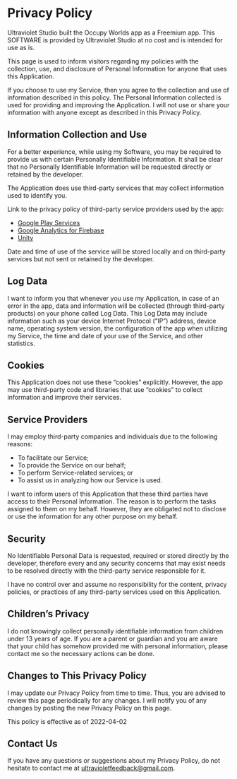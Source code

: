 # Privacy Policy

Ultraviolet Studio built the Occupy Worlds app as a Freemium app. This SOFTWARE is provided by Ultraviolet Studio at no cost and is intended for use as is.

This page is used to inform visitors regarding my policies with the collection, use, and disclosure of Personal Information for anyone that uses this Application.

If you choose to use my Service, then you agree to the collection and use of information described in this policy. The Personal Information collected is used for providing and improving the Application. I will not use or share your information with anyone except as described in this Privacy Policy.

## Information Collection and Use

For a better experience, while using my Software, you may be required to provide us with certain Personally Identifiable Information. It shall be clear that no Personally Identifiable Information will be requested directly or retained by the developer. 

The Application does use third-party services that may collect information used to identify you.

Link to the privacy policy of third-party service providers used by the app:

*   [Google Play Services](https://www.google.com/policies/privacy/)
*   [Google Analytics for Firebase](https://firebase.google.com/policies/analytics)
*   [Unity](https://unity3d.com/legal/privacy-policy)

Date and time of use of the service will be stored locally and on third-party services but not sent or retained by the developer.


## Log Data

I want to inform you that whenever you use my Application, in case of an error in the app, data and information will be collected (through third-party products) on your phone called Log Data. This Log Data may include information such as your device Internet Protocol (“IP”) address, device name, operating system version, the configuration of the app when utilizing my Service, the time and date of your use of the Service, and other statistics.

## Cookies

This Application does not use these “cookies” explicitly. However, the app may use third-party code and libraries that use “cookies” to collect information and improve their services. 

## Service Providers

I may employ third-party companies and individuals due to the following reasons:

*   To facilitate our Service;
*   To provide the Service on our behalf;
*   To perform Service-related services; or
*   To assist us in analyzing how our Service is used.

I want to inform users of this Application that these third parties have access to their Personal Information. The reason is to perform the tasks assigned to them on my behalf. However, they are obligated not to disclose or use the information for any other purpose on my behalf.

## Security

No Identifiable Personal Data is requested, required or stored directly by the developer, therefore every and any security concerns that may exist needs to be resolved directly with the third-party service responsible for it.

I have no control over and assume no responsibility for the content, privacy policies, or practices of any third-party services used on this Application.

## Children’s Privacy

I do not knowingly collect personally identifiable information from children under 13 years of age. If you are a parent or guardian and you are aware that your child has somehow provided me with personal information, please contact me so the necessary actions can be done.

## Changes to This Privacy Policy

I may update our Privacy Policy from time to time. Thus, you are advised to review this page periodically for any changes. I will notify you of any changes by posting the new Privacy Policy on this page.

This policy is effective as of 2022-04-02

## Contact Us

If you have any questions or suggestions about my Privacy Policy, do not hesitate to contact me at ultravioletfeedback@gmail.com.
